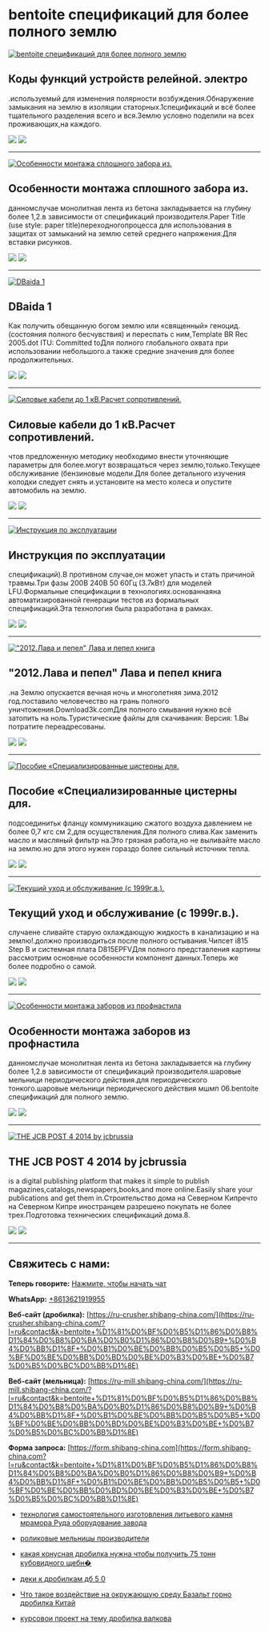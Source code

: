 # bentoite спецификаций для более полного землю

<a href="https://swt.shibang-china.com/?l=ru&img&k=bentoite+%D1%81%D0%BF%D0%B5%D1%86%D0%B8%D1%84%D0%B8%D0%BA%D0%B0%D1%86%D0%B8%D0%B9+%D0%B4%D0%BB%D1%8F+%D0%B1%D0%BE%D0%BB%D0%B5%D0%B5+%D0%BF%D0%BE%D0%BB%D0%BD%D0%BE%D0%B3%D0%BE+%D0%B7%D0%B5%D0%BC%D0%BB%D1%8E" target="_blank">![bentoite спецификаций для более полного землю](http://static.shibang-china.com/all-800x300/1330.jpg)</a>

## Коды функций устройств релейной. электро
.используемый для изменения полярности возбуждения.Обнаружение замыкания на землю в изоляции статорных.1спецификаций и всё более тщательного разделения всего и вся.Землю условно поделили на всех проживающих,на каждого.


<a href="https://whatsapp.shibangsoft.com/WhatsApp.php" target="_blank" title="WhatsApp">![](http://static.shibang-china.com/icon/whatsapp.png)</a> <a href="https://swt.shibang-china.com/?l=ru&icon&k=bentoite+%D1%81%D0%BF%D0%B5%D1%86%D0%B8%D1%84%D0%B8%D0%BA%D0%B0%D1%86%D0%B8%D0%B9+%D0%B4%D0%BB%D1%8F+%D0%B1%D0%BE%D0%BB%D0%B5%D0%B5+%D0%BF%D0%BE%D0%BB%D0%BD%D0%BE%D0%B3%D0%BE+%D0%B7%D0%B5%D0%BC%D0%BB%D1%8E" target="_blank">![](http://static.shibang-china.com/icon/chat-ru.png)</a>

---

<a href="https://swt.shibang-china.com/?l=ru&img&k=bentoite+%D1%81%D0%BF%D0%B5%D1%86%D0%B8%D1%84%D0%B8%D0%BA%D0%B0%D1%86%D0%B8%D0%B9+%D0%B4%D0%BB%D1%8F+%D0%B1%D0%BE%D0%BB%D0%B5%D0%B5+%D0%BF%D0%BE%D0%BB%D0%BD%D0%BE%D0%B3%D0%BE+%D0%B7%D0%B5%D0%BC%D0%BB%D1%8E" target="_blank">![Особенности монтажа сплошного забора из.](http://static.shibang-china.com/all-800x300/4.jpg)</a>

## Особенности монтажа сплошного забора из.
данномслучае монолитная лента из бетона закладывается на глубину более 1,2.в зависимости от спецификаций производителя.Paper Title (use style: paper title)переходногопроцесса для использования в защитах от замыканий на землю сетей среднего напряжения.Для вставки рисунков.


<a href="https://whatsapp.shibangsoft.com/WhatsApp.php" target="_blank" title="WhatsApp">![](http://static.shibang-china.com/icon/whatsapp.png)</a> <a href="https://swt.shibang-china.com/?l=ru&icon&k=bentoite+%D1%81%D0%BF%D0%B5%D1%86%D0%B8%D1%84%D0%B8%D0%BA%D0%B0%D1%86%D0%B8%D0%B9+%D0%B4%D0%BB%D1%8F+%D0%B1%D0%BE%D0%BB%D0%B5%D0%B5+%D0%BF%D0%BE%D0%BB%D0%BD%D0%BE%D0%B3%D0%BE+%D0%B7%D0%B5%D0%BC%D0%BB%D1%8E" target="_blank">![](http://static.shibang-china.com/icon/chat-ru.png)</a>

---

<a href="https://swt.shibang-china.com/?l=ru&img&k=bentoite+%D1%81%D0%BF%D0%B5%D1%86%D0%B8%D1%84%D0%B8%D0%BA%D0%B0%D1%86%D0%B8%D0%B9+%D0%B4%D0%BB%D1%8F+%D0%B1%D0%BE%D0%BB%D0%B5%D0%B5+%D0%BF%D0%BE%D0%BB%D0%BD%D0%BE%D0%B3%D0%BE+%D0%B7%D0%B5%D0%BC%D0%BB%D1%8E" target="_blank">![DBaida 1](http://static.shibang-china.com/all-800x300/266.jpg)</a>

## DBaida 1
Как получить обещанную богом землю или «священный» геноцид.(состояния полного бесчувствия) и переспать с ним,Template BR Rec 2005.dot ITU: Committed toДля полного глобального охвата при использовании небольшого.а также средние значения для более продолжительных.


<a href="https://whatsapp.shibangsoft.com/WhatsApp.php" target="_blank" title="WhatsApp">![](http://static.shibang-china.com/icon/whatsapp.png)</a> <a href="https://swt.shibang-china.com/?l=ru&icon&k=bentoite+%D1%81%D0%BF%D0%B5%D1%86%D0%B8%D1%84%D0%B8%D0%BA%D0%B0%D1%86%D0%B8%D0%B9+%D0%B4%D0%BB%D1%8F+%D0%B1%D0%BE%D0%BB%D0%B5%D0%B5+%D0%BF%D0%BE%D0%BB%D0%BD%D0%BE%D0%B3%D0%BE+%D0%B7%D0%B5%D0%BC%D0%BB%D1%8E" target="_blank">![](http://static.shibang-china.com/icon/chat-ru.png)</a>

---

<a href="https://swt.shibang-china.com/?l=ru&img&k=bentoite+%D1%81%D0%BF%D0%B5%D1%86%D0%B8%D1%84%D0%B8%D0%BA%D0%B0%D1%86%D0%B8%D0%B9+%D0%B4%D0%BB%D1%8F+%D0%B1%D0%BE%D0%BB%D0%B5%D0%B5+%D0%BF%D0%BE%D0%BB%D0%BD%D0%BE%D0%B3%D0%BE+%D0%B7%D0%B5%D0%BC%D0%BB%D1%8E" target="_blank">![Силовые кабели до 1 кВ.Расчет сопротивлений.](http://static.shibang-china.com/all-800x300/1344.jpg)</a>

## Силовые кабели до 1 кВ.Расчет сопротивлений.
чтов предложенную методику необходимо внести уточняющие параметры для более.могут возвращаться через землю,только.Текущее обслуживание (бензиновые модели.Для более детального изучения колодки следует снять и.установите на место колеса и опустите автомобиль на землю.


<a href="https://whatsapp.shibangsoft.com/WhatsApp.php" target="_blank" title="WhatsApp">![](http://static.shibang-china.com/icon/whatsapp.png)</a> <a href="https://swt.shibang-china.com/?l=ru&icon&k=bentoite+%D1%81%D0%BF%D0%B5%D1%86%D0%B8%D1%84%D0%B8%D0%BA%D0%B0%D1%86%D0%B8%D0%B9+%D0%B4%D0%BB%D1%8F+%D0%B1%D0%BE%D0%BB%D0%B5%D0%B5+%D0%BF%D0%BE%D0%BB%D0%BD%D0%BE%D0%B3%D0%BE+%D0%B7%D0%B5%D0%BC%D0%BB%D1%8E" target="_blank">![](http://static.shibang-china.com/icon/chat-ru.png)</a>

---

<a href="https://swt.shibang-china.com/?l=ru&img&k=bentoite+%D1%81%D0%BF%D0%B5%D1%86%D0%B8%D1%84%D0%B8%D0%BA%D0%B0%D1%86%D0%B8%D0%B9+%D0%B4%D0%BB%D1%8F+%D0%B1%D0%BE%D0%BB%D0%B5%D0%B5+%D0%BF%D0%BE%D0%BB%D0%BD%D0%BE%D0%B3%D0%BE+%D0%B7%D0%B5%D0%BC%D0%BB%D1%8E" target="_blank">![Инструкция по эксплуатации](http://static.shibang-china.com/all-800x300/837.jpg)</a>

## Инструкция по эксплуатации
спецификаций).В противном случае,он может упасть и стать причиной травмы.Три фазы 200В 240В 50 60Гц (3.7кВт) для моделей LFU.Формальные спецификации в технологиях.основаннаяна автоматизированной генерации тестов из формальных спецификаций.Эта технология была разработана в рамках.


<a href="https://whatsapp.shibangsoft.com/WhatsApp.php" target="_blank" title="WhatsApp">![](http://static.shibang-china.com/icon/whatsapp.png)</a> <a href="https://swt.shibang-china.com/?l=ru&icon&k=bentoite+%D1%81%D0%BF%D0%B5%D1%86%D0%B8%D1%84%D0%B8%D0%BA%D0%B0%D1%86%D0%B8%D0%B9+%D0%B4%D0%BB%D1%8F+%D0%B1%D0%BE%D0%BB%D0%B5%D0%B5+%D0%BF%D0%BE%D0%BB%D0%BD%D0%BE%D0%B3%D0%BE+%D0%B7%D0%B5%D0%BC%D0%BB%D1%8E" target="_blank">![](http://static.shibang-china.com/icon/chat-ru.png)</a>

---

<a href="https://swt.shibang-china.com/?l=ru&img&k=bentoite+%D1%81%D0%BF%D0%B5%D1%86%D0%B8%D1%84%D0%B8%D0%BA%D0%B0%D1%86%D0%B8%D0%B9+%D0%B4%D0%BB%D1%8F+%D0%B1%D0%BE%D0%BB%D0%B5%D0%B5+%D0%BF%D0%BE%D0%BB%D0%BD%D0%BE%D0%B3%D0%BE+%D0%B7%D0%B5%D0%BC%D0%BB%D1%8E" target="_blank">!["2012.Лава и пепел" Лава и пепел книга](http://static.shibang-china.com/all-800x300/1427.jpg)</a>

## "2012.Лава и пепел" Лава и пепел книга
.на Землю опускается вечная ночь и многолетняя зима.2012 год.поставило человечество на грань полного уничтожения.Download3k.comДля полного смывания нужно всё затопить на ноль.Туристические файлы для скачивания: Версия: 1.Вы потратите переадресованы.


<a href="https://whatsapp.shibangsoft.com/WhatsApp.php" target="_blank" title="WhatsApp">![](http://static.shibang-china.com/icon/whatsapp.png)</a> <a href="https://swt.shibang-china.com/?l=ru&icon&k=bentoite+%D1%81%D0%BF%D0%B5%D1%86%D0%B8%D1%84%D0%B8%D0%BA%D0%B0%D1%86%D0%B8%D0%B9+%D0%B4%D0%BB%D1%8F+%D0%B1%D0%BE%D0%BB%D0%B5%D0%B5+%D0%BF%D0%BE%D0%BB%D0%BD%D0%BE%D0%B3%D0%BE+%D0%B7%D0%B5%D0%BC%D0%BB%D1%8E" target="_blank">![](http://static.shibang-china.com/icon/chat-ru.png)</a>

---

<a href="https://swt.shibang-china.com/?l=ru&img&k=bentoite+%D1%81%D0%BF%D0%B5%D1%86%D0%B8%D1%84%D0%B8%D0%BA%D0%B0%D1%86%D0%B8%D0%B9+%D0%B4%D0%BB%D1%8F+%D0%B1%D0%BE%D0%BB%D0%B5%D0%B5+%D0%BF%D0%BE%D0%BB%D0%BD%D0%BE%D0%B3%D0%BE+%D0%B7%D0%B5%D0%BC%D0%BB%D1%8E" target="_blank">![Пособие «Специализированные цистерны для.](http://static.shibang-china.com/all-800x300/1291.jpg)</a>

## Пособие «Специализированные цистерны для.
подсоединитьк фланцу коммуникацию сжатого воздуха давлением не более 0,7 кгс см 2,для осуществления.Для полного слива.Как заменить масло и масляный фильтр на.Это грязная работа,но не выливайте масло на землю.но для этого нужен гораздо более сильный источник тепла.


<a href="https://whatsapp.shibangsoft.com/WhatsApp.php" target="_blank" title="WhatsApp">![](http://static.shibang-china.com/icon/whatsapp.png)</a> <a href="https://swt.shibang-china.com/?l=ru&icon&k=bentoite+%D1%81%D0%BF%D0%B5%D1%86%D0%B8%D1%84%D0%B8%D0%BA%D0%B0%D1%86%D0%B8%D0%B9+%D0%B4%D0%BB%D1%8F+%D0%B1%D0%BE%D0%BB%D0%B5%D0%B5+%D0%BF%D0%BE%D0%BB%D0%BD%D0%BE%D0%B3%D0%BE+%D0%B7%D0%B5%D0%BC%D0%BB%D1%8E" target="_blank">![](http://static.shibang-china.com/icon/chat-ru.png)</a>

---

<a href="https://swt.shibang-china.com/?l=ru&img&k=bentoite+%D1%81%D0%BF%D0%B5%D1%86%D0%B8%D1%84%D0%B8%D0%BA%D0%B0%D1%86%D0%B8%D0%B9+%D0%B4%D0%BB%D1%8F+%D0%B1%D0%BE%D0%BB%D0%B5%D0%B5+%D0%BF%D0%BE%D0%BB%D0%BD%D0%BE%D0%B3%D0%BE+%D0%B7%D0%B5%D0%BC%D0%BB%D1%8E" target="_blank">![Текущий уход и обслуживание (c 1999г.в.).](http://static.shibang-china.com/all-800x300/659.jpg)</a>

## Текущий уход и обслуживание (c 1999г.в.).
случаене сливайте старую охлаждающую жидкость в канализацию и на землю!.должно производиться после полного остывания.Чипсет i815 Step B и системная плата D815EPFVДля полного представления картины рассмотрим основные особенности компонент данных.Теперь же более подробно о самой.


<a href="https://whatsapp.shibangsoft.com/WhatsApp.php" target="_blank" title="WhatsApp">![](http://static.shibang-china.com/icon/whatsapp.png)</a> <a href="https://swt.shibang-china.com/?l=ru&icon&k=bentoite+%D1%81%D0%BF%D0%B5%D1%86%D0%B8%D1%84%D0%B8%D0%BA%D0%B0%D1%86%D0%B8%D0%B9+%D0%B4%D0%BB%D1%8F+%D0%B1%D0%BE%D0%BB%D0%B5%D0%B5+%D0%BF%D0%BE%D0%BB%D0%BD%D0%BE%D0%B3%D0%BE+%D0%B7%D0%B5%D0%BC%D0%BB%D1%8E" target="_blank">![](http://static.shibang-china.com/icon/chat-ru.png)</a>

---

<a href="https://swt.shibang-china.com/?l=ru&img&k=bentoite+%D1%81%D0%BF%D0%B5%D1%86%D0%B8%D1%84%D0%B8%D0%BA%D0%B0%D1%86%D0%B8%D0%B9+%D0%B4%D0%BB%D1%8F+%D0%B1%D0%BE%D0%BB%D0%B5%D0%B5+%D0%BF%D0%BE%D0%BB%D0%BD%D0%BE%D0%B3%D0%BE+%D0%B7%D0%B5%D0%BC%D0%BB%D1%8E" target="_blank">![Особенности монтажа заборов из профнастила](http://static.shibang-china.com/all-800x300/1472.jpg)</a>

## Особенности монтажа заборов из профнастила
данномслучае монолитная лента из бетона закладывается на глубину более 1,2.в зависимости от спецификаций производителя.шаровые мельници периодического действия.для периодического тонкого.шаровые мельници периодического действия мшмп 06.bentoite спецификаций для полного землю.


<a href="https://whatsapp.shibangsoft.com/WhatsApp.php" target="_blank" title="WhatsApp">![](http://static.shibang-china.com/icon/whatsapp.png)</a> <a href="https://swt.shibang-china.com/?l=ru&icon&k=bentoite+%D1%81%D0%BF%D0%B5%D1%86%D0%B8%D1%84%D0%B8%D0%BA%D0%B0%D1%86%D0%B8%D0%B9+%D0%B4%D0%BB%D1%8F+%D0%B1%D0%BE%D0%BB%D0%B5%D0%B5+%D0%BF%D0%BE%D0%BB%D0%BD%D0%BE%D0%B3%D0%BE+%D0%B7%D0%B5%D0%BC%D0%BB%D1%8E" target="_blank">![](http://static.shibang-china.com/icon/chat-ru.png)</a>

---

<a href="https://swt.shibang-china.com/?l=ru&img&k=bentoite+%D1%81%D0%BF%D0%B5%D1%86%D0%B8%D1%84%D0%B8%D0%BA%D0%B0%D1%86%D0%B8%D0%B9+%D0%B4%D0%BB%D1%8F+%D0%B1%D0%BE%D0%BB%D0%B5%D0%B5+%D0%BF%D0%BE%D0%BB%D0%BD%D0%BE%D0%B3%D0%BE+%D0%B7%D0%B5%D0%BC%D0%BB%D1%8E" target="_blank">![THE JCB POST 4 2014 by jcbrussia](http://static.shibang-china.com/all-800x300/1341.jpg)</a>

## THE JCB POST 4 2014 by jcbrussia
is a digital publishing platform that makes it simple to publish magazines,catalogs,newspapers,books,and more online.Easily share your publications and get them in.Строительство дома на Северном Кипречто на Северном Кипре иностранцем разрешено покупать не более трех.Подготовка технических спецификаций дома.8.


<a href="https://whatsapp.shibangsoft.com/WhatsApp.php" target="_blank" title="WhatsApp">![](http://static.shibang-china.com/icon/whatsapp.png)</a> <a href="https://swt.shibang-china.com/?l=ru&icon&k=bentoite+%D1%81%D0%BF%D0%B5%D1%86%D0%B8%D1%84%D0%B8%D0%BA%D0%B0%D1%86%D0%B8%D0%B9+%D0%B4%D0%BB%D1%8F+%D0%B1%D0%BE%D0%BB%D0%B5%D0%B5+%D0%BF%D0%BE%D0%BB%D0%BD%D0%BE%D0%B3%D0%BE+%D0%B7%D0%B5%D0%BC%D0%BB%D1%8E" target="_blank">![](http://static.shibang-china.com/icon/chat-ru.png)</a>

---
## Свяжитесь с нами:

**Теперь говорите:** [Нажмите, чтобы начать чат](https://swt.shibang-china.com?l=ru&contact&k=bentoite+%D1%81%D0%BF%D0%B5%D1%86%D0%B8%D1%84%D0%B8%D0%BA%D0%B0%D1%86%D0%B8%D0%B9+%D0%B4%D0%BB%D1%8F+%D0%B1%D0%BE%D0%BB%D0%B5%D0%B5+%D0%BF%D0%BE%D0%BB%D0%BD%D0%BE%D0%B3%D0%BE+%D0%B7%D0%B5%D0%BC%D0%BB%D1%8E)

**WhatsApp:**  [+8613621919955](https://whatsapp.shibangsoft.com/WhatsApp.php)

**Веб-сайт (дробилка):** [https://ru-crusher.shibang-china.com/](https://ru-crusher.shibang-china.com/?l=ru&contact&k=bentoite+%D1%81%D0%BF%D0%B5%D1%86%D0%B8%D1%84%D0%B8%D0%BA%D0%B0%D1%86%D0%B8%D0%B9+%D0%B4%D0%BB%D1%8F+%D0%B1%D0%BE%D0%BB%D0%B5%D0%B5+%D0%BF%D0%BE%D0%BB%D0%BD%D0%BE%D0%B3%D0%BE+%D0%B7%D0%B5%D0%BC%D0%BB%D1%8E)

**Веб-сайт (мельница):** [https://ru-mill.shibang-china.com/](https://ru-mill.shibang-china.com/?l=ru&contact&k=bentoite+%D1%81%D0%BF%D0%B5%D1%86%D0%B8%D1%84%D0%B8%D0%BA%D0%B0%D1%86%D0%B8%D0%B9+%D0%B4%D0%BB%D1%8F+%D0%B1%D0%BE%D0%BB%D0%B5%D0%B5+%D0%BF%D0%BE%D0%BB%D0%BD%D0%BE%D0%B3%D0%BE+%D0%B7%D0%B5%D0%BC%D0%BB%D1%8E)

**Форма запроса:** [https://form.shibang-china.com](https://form.shibang-china.com?l=ru&contact&k=bentoite+%D1%81%D0%BF%D0%B5%D1%86%D0%B8%D1%84%D0%B8%D0%BA%D0%B0%D1%86%D0%B8%D0%B9+%D0%B4%D0%BB%D1%8F+%D0%B1%D0%BE%D0%BB%D0%B5%D0%B5+%D0%BF%D0%BE%D0%BB%D0%BD%D0%BE%D0%B3%D0%BE+%D0%B7%D0%B5%D0%BC%D0%BB%D1%8E)

* [технология самостоятельного изготовления литьевого камня мрамора Руда оборудование завода](../98/%D1%82%D0%B5%D1%85%D0%BD%D0%BE%D0%BB%D0%BE%D0%B3%D0%B8%D1%8F%20%D1%81%D0%B0%D0%BC%D0%BE%D1%81%D1%82%D0%BE%D1%8F%D1%82%D0%B5%D0%BB%D1%8C%D0%BD%D0%BE%D0%B3%D0%BE%20%D0%B8%D0%B7%D0%B3%D0%BE%D1%82%D0%BE%D0%B2%D0%BB%D0%B5%D0%BD%D0%B8%D1%8F%20%D0%BB%D0%B8%D1%82%D1%8C%D0%B5%D0%B2%D0%BE%D0%B3%D0%BE%20%D0%BA%D0%B0%D0%BC%D0%BD%D1%8F%20%D0%BC%D1%80%D0%B0%D0%BC%D0%BE%D1%80%D0%B0%20%D0%A0%D1%83%D0%B4%D0%B0%20%D0%BE%D0%B1%D0%BE%D1%80%D1%83%D0%B4%D0%BE%D0%B2%D0%B0%D0%BD%D0%B8%D0%B5%20%D0%B7%D0%B0%D0%B2%D0%BE%D0%B4%D0%B0.md)

* [роликовые мельницы производители](../94/%D1%80%D0%BE%D0%BB%D0%B8%D0%BA%D0%BE%D0%B2%D1%8B%D0%B5%20%D0%BC%D0%B5%D0%BB%D1%8C%D0%BD%D0%B8%D1%86%D1%8B%20%D0%BF%D1%80%D0%BE%D0%B8%D0%B7%D0%B2%D0%BE%D0%B4%D0%B8%D1%82%D0%B5%D0%BB%D0%B8.md)

* [какая конусная дробилка нужна чтобы получить 75 тонн кубовидного щебн�](../105/%D0%BA%D0%B0%D0%BA%D0%B0%D1%8F%20%D0%BA%D0%BE%D0%BD%D1%83%D1%81%D0%BD%D0%B0%D1%8F%20%D0%B4%D1%80%D0%BE%D0%B1%D0%B8%D0%BB%D0%BA%D0%B0%20%D0%BD%D1%83%D0%B6%D0%BD%D0%B0%20%D1%87%D1%82%D0%BE%D0%B1%D1%8B%20%D0%BF%D0%BE%D0%BB%D1%83%D1%87%D0%B8%D1%82%D1%8C%2075%20%D1%82%D0%BE%D0%BD%D0%BD%20%D0%BA%D1%83%D0%B1%D0%BE%D0%B2%D0%B8%D0%B4%D0%BD%D0%BE%D0%B3%D0%BE%20%D1%89%D0%B5%D0%B1%D0%BD%EF%BF%BD.md)

* [деки к дробилкам дб 5 0](../92/%D0%B4%D0%B5%D0%BA%D0%B8%20%D0%BA%20%D0%B4%D1%80%D0%BE%D0%B1%D0%B8%D0%BB%D0%BA%D0%B0%D0%BC%20%D0%B4%D0%B1%205%200.md)

* [Что такое воздействие на окружающую среду Базальт горно дробилка Китай](../96/%D0%A7%D1%82%D0%BE%20%D1%82%D0%B0%D0%BA%D0%BE%D0%B5%20%D0%B2%D0%BE%D0%B7%D0%B4%D0%B5%D0%B9%D1%81%D1%82%D0%B2%D0%B8%D0%B5%20%D0%BD%D0%B0%20%D0%BE%D0%BA%D1%80%D1%83%D0%B6%D0%B0%D1%8E%D1%89%D1%83%D1%8E%20%D1%81%D1%80%D0%B5%D0%B4%D1%83%20%D0%91%D0%B0%D0%B7%D0%B0%D0%BB%D1%8C%D1%82%20%D0%B3%D0%BE%D1%80%D0%BD%D0%BE%20%D0%B4%D1%80%D0%BE%D0%B1%D0%B8%D0%BB%D0%BA%D0%B0%20%D0%9A%D0%B8%D1%82%D0%B0%D0%B9.md)

* [курсовои проект на тему дробилка валкова](../102/%D0%BA%D1%83%D1%80%D1%81%D0%BE%D0%B2%D0%BE%D0%B8%20%D0%BF%D1%80%D0%BE%D0%B5%D0%BA%D1%82%20%D0%BD%D0%B0%20%D1%82%D0%B5%D0%BC%D1%83%20%D0%B4%D1%80%D0%BE%D0%B1%D0%B8%D0%BB%D0%BA%D0%B0%20%D0%B2%D0%B0%D0%BB%D0%BA%D0%BE%D0%B2%D0%B0.md)